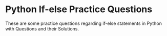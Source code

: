 # Python If-else Practice Questions
These are some practice questions regarding if-else statements in Python with Questions and their Solutions.
#
